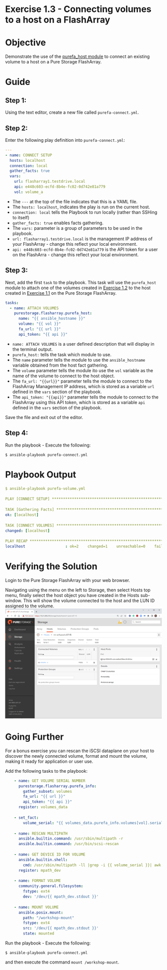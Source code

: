 # Exercise 1.3 - Connecting volumes to a host on a FlashArray

# Objective

Demonstrate the use of the [purefa_host module](https://docs.ansible.com/ansible/latest/collections/purestorage/flasharray/purefa_host_module.html) to connect an existing volume to a host on a Pure Storage FlashArray.

# Guide

## Step 1:

Using the text editor, create a new file called `purefa-connect.yml`.

## Step 2:

Enter the following play definition into `purefa-connect.yml`:

```yaml
---
- name: CONNECT SETUP
  hosts: localhost
  connection: local
  gather_facts: true
  vars:
    url: flasharray1.testdrive.local
    api: e448c603-ecfd-8b4e-fc02-0d742e81a779
    vol: volume_a
```

- The `---` at the top of the file indicates that this is a YAML file.
- The `hosts: localhost`, indicates the play is run on the current host.
- `connection: local` tells the Playbook to run locally (rather than SSHing to itself)
- `gather_facts: true` enables facts gathering.
- The `vars:` parameter is a group of parameters to be used in the playbook.
- `url: flasharray1.testdrive.local` is the management IP address of your FlashArray - change this reflect your local environment.
- `api: e448c603-ecfd-8b4e-fc02-0d742e81a779` is the API token for a user on the FlashArra - change this reflect your local environment.

## Step 3:

Next, add the first `task` to the playbook. This task will use the `purefa_host` module to attach one of the volumes created in [Exercise 1.2](../1.2-add-volumes) to the host created in [Exercise 1.1](../1.1-add-host) on the Pure Storage FlashArray.

```yaml
tasks:
  - name: ATTACH VOLUMES
    purestorage.flasharray.purefa_host:
      name: "{{ ansible_hostname }}"
      volume: "{{ vol }}"
      fa_url: "{{ url }}"
      api_token: "{{ api }}"
```

- `name: ATTACH VOLUMES` is a user defined description that will display in the terminal output.
- `purefa_host:` tells the task which module to use.
- The `name` parameter tells the module to use the `ansible_hostname` variable obtained from the host fact gathering.
- The `volume` parameter tells the module ito use the `vol` variable as the name of the volume to connect to the host object.
- The `fa_url: "{{url}}"` parameter tells the module to connect to the FlashArray Management IP address, which is stored as a variable `url` defined in the `vars` section of the playbook.
- The `api_token: "{{api}}"` parameter tells the module to connect to the FlashArray using this API token, which is stored as a variable `api` defined in the `vars` section of the playbook.

Save the file and exit out of the editor.

## Step 4:

Run the playbook - Execute the following:

```
$ ansible-playbook purefa-connect.yml
```

# Playbook Output

```yaml
$ ansible-playbook purefa-volume.yml

PLAY [CONNECT SETUP] ****************************************************************************************************

TASK [Gathering Facts] **************************************************************************************************
ok: [localhost]

TASK [CONNECT VOLUMES] **************************************************************************************************
changed: [localhost]

PLAY RECAP **************************************************************************************************************
localhost                  : ok=2    changed=1    unreachable=0    failed=0    skipped=0    rescued=0    ignored=0
```

# Verifying the Solution

Login to the Pure Storage FlashArray with your web browser.

Navigating using the menu on the left to Storage, then select Hosts top menu, finally select the host object you have created in the Hosts sub-window. This will show the volume connected to the host and the LUN ID assigned to the volume.![connections](connections.png)

# Going Further

For a bonus exercise you can rescan the iSCSI dataplane on your host to discover the newly connected volume, format and mount the volume, making it ready for application or user use.

Add the following tasks to the playbook:

```yaml
    - name: GET VOLUME SERIAL NUMBER
      purestorage.flasharray.purefa_info:
        gather_subset: volumes
        fa_url: "{{ url }}"
        api_token: "{{ api }}"
      register: volumes_data

    - set_fact:
        volume_serial: "{{ volumes_data.purefa_info.volumes[vol].serial }}"

    - name: RESCAN MULTIPATH
      ansible.builtin.command: /usr/sbin/multipath -r
      ansible.builtin.command: /usr/bin/scsi-rescan

    - name: GET DEVICE ID FOR VOLUME
      ansible.builtin.shell:
        cmd: /usr/sbin/multipath -ll |grep -i {{ volume_serial }}| awk '{print $2}'
      register: mpath_dev

    - name: FORMAT VOLUME
      community.general.filesystem:
        fstype: ext4
        dev: '/dev/{{ mpath_dev.stdout }}'

    - name: MOUNT VOLUME
      ansible.posix.mount:
        path: "/workshop-mount"
        fstype: ext4
        src: '/dev/{{ mpath_dev.stdout }}'
        state: mounted
```

Run the playbook - Execute the following:

```
$ ansible-playbook purefa-connect.yml
```

and then execute the command `mount /workshop-mount`.
